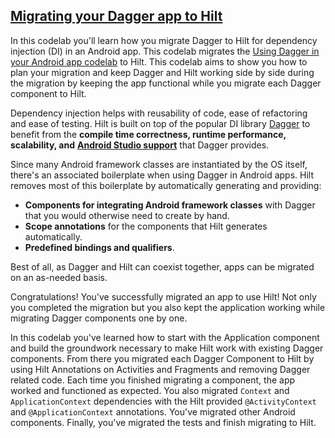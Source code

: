 ## [Migrating your Dagger app to Hilt](https://developer.android.com/codelabs/android-dagger-to-hilt)

In this codelab you'll learn how you migrate Dagger to Hilt for dependency injection (DI) in an Android app. This codelab migrates the [Using Dagger in your Android app codelab](https://developer.android.com/codelabs/android-dagger) to Hilt. This codelab aims to show you how to plan your migration and keep Dagger and Hilt working side by side during the migration by keeping the app functional while you migrate each Dagger component to Hilt.

Dependency injection helps with reusability of code, ease of refactoring and ease of testing. Hilt is built on top of the popular DI library [Dagger](https://developer.android.com/training/dependency-injection/dagger-basics) to benefit from the **compile time correctness, runtime performance, scalability, and** [**Android Studio support**](https://medium.com/androiddevelopers/dagger-navigation-support-in-android-studio-49aa5d149ec9) that Dagger provides.

Since many Android framework classes are instantiated by the OS itself, there's an associated boilerplate when using Dagger in Android apps. Hilt removes most of this boilerplate by automatically generating and providing:

- **Components for integrating Android framework classes** with Dagger that you would otherwise need to create by hand.
- **Scope annotations** for the components that Hilt generates automatically.
- **Predefined bindings and qualifiers**.

Best of all, as Dagger and Hilt can coexist together, apps can be migrated on an as-needed basis.

Congratulations! You've successfully migrated an app to use Hilt! Not only you completed the migration but you also kept the application working while migrating Dagger components one by one.

In this codelab you've learned how to start with the Application component and build the groundwork necessary to make Hilt work with existing Dagger components. From there you migrated each Dagger Component to Hilt by using Hilt Annotations on Activities and Fragments and removing Dagger related code. Each time you finished migrating a component, the app worked and functioned as expected. You also migrated `Context` and `ApplicationContext` dependencies with the Hilt provided `@ActivityContext` and `@ApplicationContext` annotations. You've migrated other Android components. Finally, you've migrated the tests and finish migrating to Hilt.